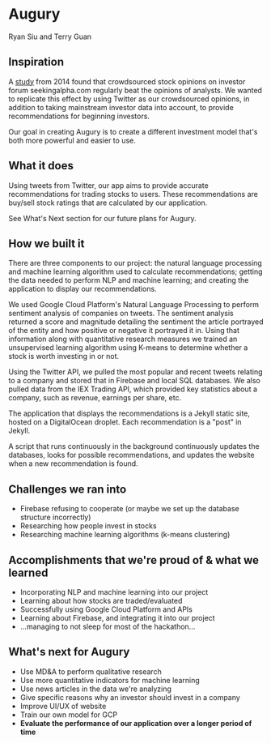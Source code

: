 # Augury

Ryan Siu and Terry Guan

## Inspiration

A [study](https://blogs.wsj.com/venturecapital/2014/03/19/study-crowdsourced-stock-opinions-beat-analysts-news/) from 2014 found that crowdsourced stock opinions on investor forum seekingalpha.com regularly beat the opinions of analysts. We wanted to replicate this effect by using Twitter as our crowdsourced opinions, in addition to taking mainstream investor data into account, to provide recommendations for beginning investors.

Our goal in creating Augury is to create a different investment model that's both more powerful and easier to use. 

## What it does

Using tweets from Twitter, our app aims to provide accurate recommendations for trading stocks to users. These recommendations are buy/sell stock ratings that are calculated by our application.

See What's Next section for our future plans for Augury.

## How we built it

There are three components to our project: the natural language processing and machine learning algorithm used to calculate recommendations; getting the data needed to perform NLP and machine learning; and creating the application to display our recommendations.

We used Google Cloud Platform's Natural Language Processing to perform sentiment analysis of companies on tweets. The sentiment analysis returned a score and magnitude detailing the sentiment the article portrayed of the entity and how positive or negative it portrayed it in. Using that information along with quantitative research measures we trained an unsupervised learning algorithm using K-means to determine whether a stock is worth investing in or not. 

Using the Twitter API, we pulled the most popular and recent tweets relating to a company and stored that in Firebase and local SQL databases. We also pulled data from the IEX Trading API, which provided key statistics about a company, such as revenue, earnings per share, etc.

The application that displays the recommendations is a Jekyll static site, hosted on a DigitalOcean droplet. Each recommendation is a "post" in Jekyll.

A script that runs continuously in the background continuously updates the databases, looks for possible recommendations, and updates the website when a new recommendation is found.

## Challenges we ran into
- Firebase refusing to cooperate (or maybe we set up the database structure incorrectly)
- Researching how people invest in stocks
- Researching machine learning algorithms (k-means clustering)

## Accomplishments that we're proud of & what we learned

- Incorporating NLP and machine learning into our project
- Learning about how stocks are traded/evaluated
- Successfully using Google Cloud Platform and APIs
- Learning about Firebase, and integrating it into our project
- ...managing to not sleep for most of the hackathon...

## What's next for Augury

- Use MD&A to perform qualitative research
- Use more quantitative indicators for machine learning
- Use news articles in the data we're analyzing
- Give specific reasons why an investor should invest in a company
- Improve UI/UX of website
- Train our own model for GCP
- **Evaluate the performance of our application over a longer period of time**
